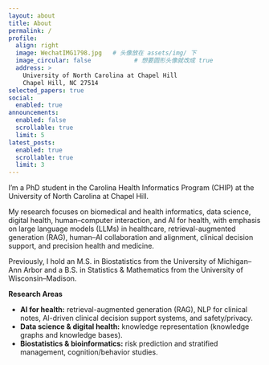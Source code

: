 ```yaml
---
layout: about
title: About
permalink: /
profile:
  align: right
  image: WechatIMG1798.jpg   # 头像放在 assets/img/ 下
  image_circular: false            # 想要圆形头像就改成 true
  address: >
    University of North Carolina at Chapel Hill  
    Chapel Hill, NC 27514  
selected_papers: true
social:
  enabled: true
announcements:
  enabled: false
  scrollable: true
  limit: 5
latest_posts:
  enabled: true
  scrollable: true
  limit: 3
---
```


I’m a PhD student in the Carolina Health Informatics Program (CHIP) at the University of North Carolina at Chapel Hill.

My research focuses on biomedical and health informatics, data science, digital health, human–computer interaction, and AI for health, with emphasis on large language models (LLMs) in healthcare, retrieval-augmented generation (RAG), human–AI collaboration and alignment, clinical decision support, and precision health and medicine.

Previously, I hold an M.S. in Biostatistics from the University of Michigan–Ann Arbor and a B.S. in Statistics & Mathematics from the University of Wisconsin–Madison.

**Research Areas**
- **AI for health:** retrieval-augmented generation (RAG), NLP for clinical notes, AI-driven clinical decision support systems, and safety/privacy.  
- **Data science & digital health:** knowledge representation (knowledge graphs and knowledge bases).
- **Biostatistics & bioinformatics:** risk prediction and stratified management, cognition/behavior studies. 
